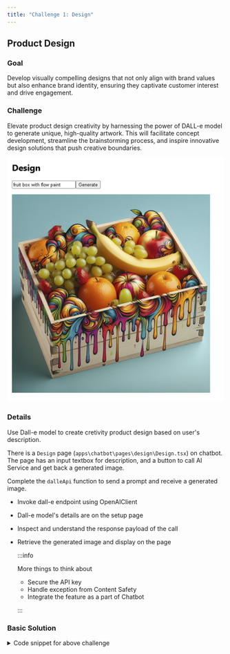 ```yaml
---
title: "Challenge 1: Design"
---
```


## Product Design

### Goal

Develop visually compelling designs that not only align with brand values but also enhance brand identity, ensuring they captivate customer interest and drive engagement.​

### Challenge

Elevate product design creativity by harnessing the power of DALL-e model to generate unique, high-quality artwork. This will facilitate concept development, streamline the brainstorming process, and inspire innovative design solutions that push creative boundaries.​

![Challenge](images/challenge-1.png)

### Details

Use Dall-e model to create cretivity product design based on user's description.

There is a `Design` page (`apps\chatbot\pages\design\Design.tsx`) on chatbot. The page has an input textbox for description, and a button to call AI Service and get back a generated image.

Complete the `dalleApi` function to send a prompt and receive a generated image.

- Invoke dall-e endpoint using OpenAIClient
- Dall-e model's details are on the setup page
- Inspect and understand the response payload of the call
- Retrieve the generated image and display on the page


   :::info
   
   More things to think about

   - Secure the API key
   - Handle exception from Content Safety
   - Integrate the feature as a part of Chatbot

   :::


### Basic Solution


<details>
    <summary>Code snippet for above challenge</summary>
    <details>
    <summary>Don't Look! Have you tried to solve it yourself?</summary>
    <details>
    <summary>Your solution will be better than our sample answer!</summary>

    The basic solution is provided below. Feel free to expand on it to make it more interesting!

    ```

    import React, { useState } from "react";
    import { trackPromise } from "react-promise-tracker";
    import { usePromiseTracker } from "react-promise-tracker";
    import { OpenAIClient, AzureKeyCredential, Completions } from '@azure/openai';

    const Page = () => {

        const { promiseInProgress } = usePromiseTracker();
        const [imageText, setImageText] = useState<string>();
        const [imageUrl, setImageUrl] = useState<string>("");

        async function process() {
            if (imageText != null) {
                trackPromise(
                    dalleApi(imageText)
                ).then((res) => {
                    setImageUrl(res);
                }
                )
            }
        }

        async function dalleApi(prompt: string): Promise<string> {
            const options = {
                api_version: "2024-02-01"
            };
            const size = '1024x1024';
            const n = 1;
            
            var openai_url = "https://azure-ai-labopenai.openai.azure.com";
            var openai_key = "<API_KEY>";
            const client = new OpenAIClient(
                openai_url,
                new AzureKeyCredential(openai_key),
                options
            );

            const deploymentName = 'dalle3';
            const result = await client.getImages(deploymentName, prompt, { n, size });
            console.log(result);

            if (result.data[0].url) {
                return result.data[0].url;
            } else {
                throw new Error("Image URL is undefined");
            }
        }

        const updateText = (e: React.ChangeEvent<HTMLInputElement>) => {
            setImageText(e.target.value);
        };

        return (
            <div className="pageContainer">
                <h2>Design</h2>
                <p></p>
                <p>
                    <input type="text" placeholder="(describe your design here)" onChange={updateText} />
                    <button onClick={() => process()}>Generate</button><br />
                    {
                        (promiseInProgress === true) ?
                            <span>Loading...</span>
                            :
                            null
                    }
                </p>
                <p>
                    <img height={"550px"} src={imageUrl} />
                </p>
            </div>
        );
    };

    export default Page;

    ```
    
    </details>
    </details>

</details>
